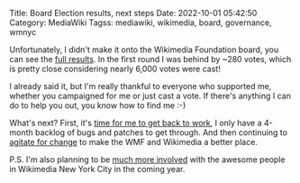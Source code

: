 Title: Board Election results, next steps
Date: 2022-10-01 05:42:50
Category: MediaWiki
Tagss: mediawiki, wikimedia, board, governance, wmnyc

Unfortunately, I didn't make it onto the Wikimedia Foundation board, you
can see the [full results](https://meta.wikimedia.org/wiki/Wikimedia_Foundation_elections/2022/Results/Community_voting).
In the first round I was behind by ~280 votes, which is pretty close
considering nearly 6,000 votes were cast!

I already said it, but I'm really thankful to everyone who supported me,
whether you campaigned for me or just cast a vote. If there's anything
I can do to help you out, you know how to find me :-)

What's next? First, it's [time for me to get back to work](https://gerrit.wikimedia.org/r/c/operations/puppet/+/833812), I only have a 4-month backlog of bugs and patches to get through. And then continuing to [agitate for change](https://ssir.org/articles/entry/should_you_agitate_innovate_or_orchestrate) to make the WMF and Wikimedia a better place.

P.S. I'm also planning to be [much more involved](https://en.wikipedia.org/wiki/Wikipedia:Meetup/NYC/Election_2022#Legoktm) with the awesome people in Wikimedia New York City in the coming year.
